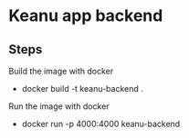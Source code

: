 # Keanu app backend

## Steps
Build the image with docker
- docker build -t keanu-backend .

Run the image with docker
- docker run -p 4000:4000 keanu-backend

